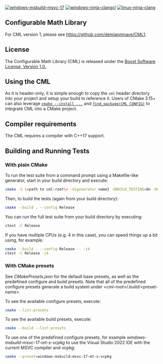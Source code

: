 [![windows-msbuild-msvc-17](https://github.com/demianmnave/CML/actions/workflows/windows-msbuild-msvc-17.yml/badge.svg)](https://github.com/demianmnave/CML/actions/workflows/windows-msbuild-msvc-17.yml)
[![windows-ninja-clangcl](https://github.com/demianmnave/CML/actions/workflows/windows-ninja-clangcl.yml/badge.svg)](https://github.com/demianmnave/CML/actions/workflows/windows-ninja-clangcl.yml)
[![linux-ninja-clang](https://github.com/demianmnave/CML/actions/workflows/linux-ninja-clang.yml/badge.svg)](https://github.com/demianmnave/CML/actions/workflows/linux-ninja-clang.yml)

## Configurable Math Library
For CML version 1, please see https://github.com/demianmnave/CML1.
## License
The Configurable Math Library (CML) is released under the [Boost Software
License, Version 1.0.](http://www.boost.org/LICENSE_1_0.txt).
## Using the CML
As it is header-only, it is simple enough to copy the `cml` header directory into your project and setup your build to reference it. Users of CMake 3.15+ can also leverage [`cmake --install ...`](make.org/cmake/help/v3.15/manual/cmake.1.html#install-a-project) and [`find_package(CML CONFIG)`](https://cmake.org/cmake/help/v3.15/command/find_package.html) to integrate CML into a CMake project.
## Compiler requirements
The CML requires a compiler with C++17 support.
## Building and Running Tests
### With plain CMake
To run the test suite from a command prompt using a Makefile-like generator, start in your build directory and execute:
```bash
cmake -S \<path to cml-root\> -G{generator name} -DBUILD_TESTING=On -DCMAKE_BUILD_TYPE=Release
```
Then, to build the tests (again from your build directory):
```bash
cmake --build . --config Release
```
You can run the full test suite from your build directory by executing:
```bash
ctest -C Release
```
If you have multiple CPUs (e.g. 4 in this case), you can speed things up a bit using, for example:
```bash
cmake --build . --config Release -- -j4
ctest -C Release -j4
```
### With CMake presets
See _CMakePresets.json_ for the default base presets, as well as the predefined configure and build presets. Note that all of the predefined configure presets generate a build system under _\<cml-root\>/.build_/\<preset-name\>.

To see the available configure presets, execute:
```bash
cmake --list-presets
```
To see the available build presets, execute:
```bash
cmake --build --list-presets
```
To use one of the predefined configure presets, for example _windows-msbuild-msvc-17-mt-s-vcpkg_ to use the Visual Studio 2022 IDE with the current MSVC compiler and vcpkg:
```bash
cmake --preset=windows-msbuild-msvc-17-mt-s-vcpkg
```